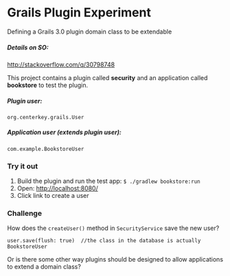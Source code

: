# Grails Plugin Experiment
Defining a Grails 3.0 plugin domain class to be extendable

##### Details on SO:
http://stackoverflow.com/q/30798748

This project contains a plugin called **security** and an application called **bookstore** to test the plugin.

##### Plugin user:

    org.centerkey.grails.User

##### Application user (extends plugin user):

    com.example.BookstoreUser

### Try it out

1. Build the plugin and run the test app:  `$ ./gradlew bookstore:run`
1. Open: [http://localhost:8080/](http://localhost:8080/)
1. Click link to create a user

### Challenge

How does the `createUser()` method in `SecurityService` save the new user?

    user.save(flush: true)  //the class in the database is actually BookstoreUser

Or is there some other way plugins should be designed to allow applications to extend a domain class?
